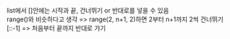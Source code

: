list에서 []안에는 시작과 끝, 건너뛰기 or 반대로를 넣을 수 있음
<br>range()와 비슷하다고 생각 => range(2, n+1, 2)하면 2부터 n+1까지 2씩 건너뛰기
<br>[::-1] => 처음부터 끝까지 반대로 가기
